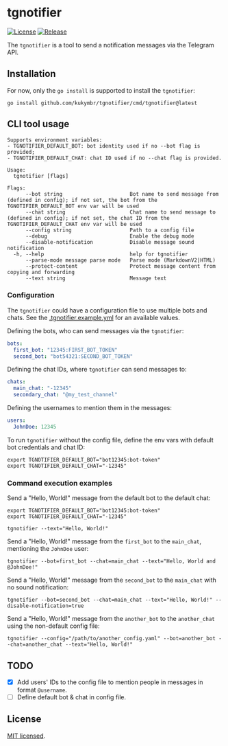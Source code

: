 # tgnotifier

[![License](https://img.shields.io/github/license/kukymbr/tgnotifier.svg)](https://github.com/kukymbr/tgnotifier/blob/main/LICENSE)
[![Release](https://img.shields.io/github/release/kukymbr/tgnotifier.svg)](https://github.com/kukymbr/tgnotifier/releases/latest)

The `tgnotifier` is a tool to send a notification messages
via the Telegram API.

## Installation

For now, only the `go install` is supported to install the `tgnotifier`:

```shell
go install github.com/kukymbr/tgnotifier/cmd/tgnotifier@latest
```

## CLI tool usage

```text
Supports environment variables:
- TGNOTIFIER_DEFAULT_BOT: bot identity used if no --bot flag is provided;
- TGNOTIFIER_DEFAULT_CHAT: chat ID used if no --chat flag is provided.

Usage:
  tgnotifier [flags]

Flags:
      --bot string                      Bot name to send message from (defined in config); if not set, the bot from the TGNOTIFIER_DEFAULT_BOT env var will be used
      --chat string                     Chat name to send message to (defined in config); if not set, the chat ID from the TGNOTIFIER_DEFAULT_CHAT env var will be used
      --config string                   Path to a config file
      --debug                           Enable the debug mode
      --disable-notification            Disable message sound notification
  -h, --help                            help for tgnotifier
      --parse-mode message parse mode   Parse mode (MarkdownV2|HTML)
      --protect-content                 Protect message content from copying and forwarding
      --text string                     Message text
```

### Configuration

The `tgnotifier` could have a configuration file to use multiple bots and chats.
See the [.tgnotifier.example.yml](.tgnotifier.example.yml) for an available values.

Defining the bots, who can send messages via the `tgnotifier`:

```yaml
bots:
  first_bot: "12345:FIRST_BOT_TOKEN"
  second_bot: "bot54321:SECOND_BOT_TOKEN"
```

Defining the chat IDs, where `tgnotifier` can send messages to:

```yaml
chats:
  main_chat: "-12345"
  secondary_chat: "@my_test_channel"
```

Defining the usernames to mention them in the messages:

```yaml
users:
  JohnDoe: 12345
```

To run `tgnotifier` without the config file, define the env vars with default bot credentials and chat ID:

```shell
export TGNOTIFIER_DEFAULT_BOT="bot12345:bot-token"
export TGNOTIFIER_DEFAULT_CHAT="-12345"
```

### Command execution examples

Send a "Hello, World!" message from the default bot to the default chat:

```shell
export TGNOTIFIER_DEFAULT_BOT="bot12345:bot-token"
export TGNOTIFIER_DEFAULT_CHAT="-12345"

tgnotifier --text="Hello, World!"
```

Send a "Hello, World!" message from the `first_bot` to the `main_chat`, mentioning the `JohnDoe` user:

```shell
tgnotifier --bot=first_bot --chat=main_chat --text="Hello, World and @JohnDoe!"
```

Send a "Hello, World!" message from the `second_bot` to the `main_chat` with no sound notification:

```shell
tgnotifier --bot=second_bot --chat=main_chat --text="Hello, World!" --disable-notification=true
```

Send a "Hello, World!" message from the `another_bot` to the `another_chat` using the non-default config file:

```shell
tgnotifier --config="/path/to/another_config.yaml" --bot=another_bot --chat=another_chat --text="Hello, World!" 
```

## TODO

- [x] Add users' IDs to the config file to mention people in messages in format `@username`.
- [ ] Define default bot & chat in config file.

## License

[MIT licensed](LICENSE).